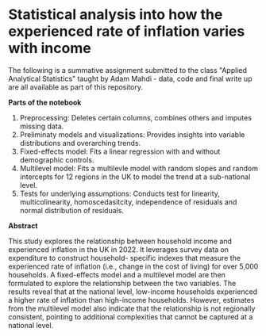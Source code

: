 # Statistical analysis into how the experienced rate of inflation varies with income

The following is a summative assignment submitted to the class "Applied Analytical Statistics" taught by Adam Mahdi - data, code and final write up are all available as part of this repository.

**Parts of the notebook**
1. Preprocessing: Deletes certain columns, combines others and imputes missing data.
2. Preliminaty models and visualizations: Provides insights into variable distributions and overarching trends.
3. Fixed-effects model: Fits a linear regression with and without demographic controls.
4. Multilevel model: Fits a multilevle model with random slopes and random intercepts for 12 regions in the UK to model the trend at a sub-national level.
5. Tests for underlying assumptions: Conducts test for linearity, multicolinearity, homoscedasitcity, independence of residuals and normal distribution of residuals.

**Abstract**

This study explores the relationship between household income and experienced inflation
in the UK in 2022. It leverages survey data on expenditure to construct household-
specific indexes that measure the experienced rate of inflation (i.e., change in the cost
of living) for over 5,000 households. A fixed-effects model and a multilevel model are
then formulated to explore the relationship between the two variables. The results reveal
that at the national level, low-income households experienced a higher rate of inflation
than high-income households. However, estimates from the multilevel model also indicate
that the relationship is not regionally consistent, pointing to additional complexities that
cannot be captured at a national level.
